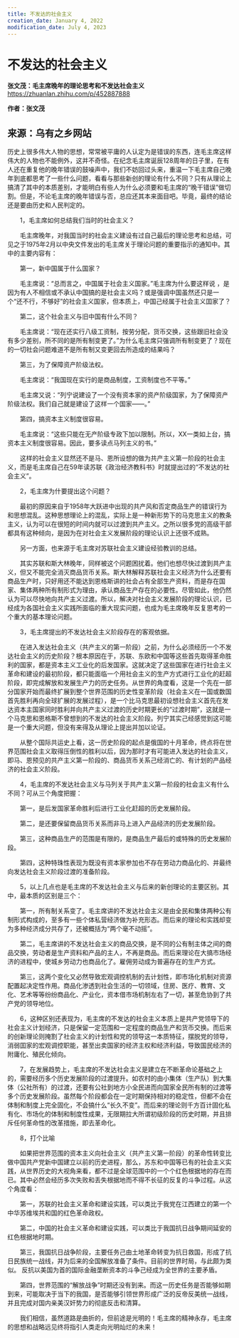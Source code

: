 ```yaml
---
title: 不发达的社会主义
creation_date: January 4, 2022
modification_date: July 4, 2023
---
```



# 不发达的社会主义

**张文茂：毛主席晚年的理论思考和不发达社会主义**https://zhuanlan.zhihu.com/p/452887888

**作者：张文茂**

## 来源：乌有之乡网站

历史上很多伟大人物的思想，常常被平庸的人认定为是错误的东西，连毛主席这样伟大的人物也不能例外，这并不奇怪。在纪念毛主席诞辰128周年的日子里，在有人还在重复他的晚年错误的鼓噪声中，我们不妨回过头来，重温一下毛主席自己晚年到底都思考了一些什么问题，看看与那些新创的理论有什么不同？只有从理论上搞清了其中的本质差别，才能明白有些人为什么必须要和毛主席的“晚干错误”做切割。但是，不论毛主席的晚年错误与否，总应还其本来面目吧。毕竟，最终的结论还是要由历史和人民判定的。

　　1，毛主席如何总结我们当时的社会主义？

　　毛主席晚年，对我国当时的社会主义建设有过自己最后的理论思考和总结，可见之于1975年2月以中央文件发出的毛主席关于理论问题的重要指示的通知中。其中的主要内容有：

　　第一，新中国属于什么国家？

　　毛主席说：“总而言之，中国属于社会主义国家。”毛主席为什么要这样说 ，是因为有人不相信或不承认中国搞的是社会主义吗？或是强调中国虽然还只是一个“还不行，不够好”的社会主义国家，但本质上，中国己经属于社会主义囯家了？

　　第二，这个社会主义与旧中国有什么不同？

　　毛主席说：“现在还实行八级工资制，按劳分配，货币交换，这些跟旧社会没有多少差别，所不同的是所有制变更了。”为什么毛主席只强调所有制变更了？现在的一切社会问题难道不是所有制又变更回去所造成的结果吗？

　　第三，为了保障资产阶级法权。

　　毛主席说：“我国现在实行的是商品制度，工资制度也不平等。”

　　毛主席又说：“列宁说建设了一个没有资本家的资产阶级国家，为了保障资产阶级法权。我们自己就是建设了这样一个国家——。”

　　第四，搞资本主义制度很容易。

　　毛主席说：“这些只能在无产阶级专政下加以限制。所以，XX一类如上台，搞资本主义制度很容易。因此，要多读点马列主义的书。”

　　这样的社会主义显然还不是马、恩所设想的做为共产主义第一阶段的社会主义，而是毛主席自己在59年读苏联《政治经济教科书》时就提出过的“不发达的社会主义”。

　　2，毛主席为什要提出这个问题？

　　最初的原因来自于1958年大跃进中出现的共产风和否定商品生产的错误行为和思想混乱。这种思想理论上的混乱，实际上是一种新形势下的马克思主义的教条主义，认为可以在很短的时间内就可以过渡到共产主义。之所以很多党的高级干部都具有这种倾向，是因为在对社会主义发展阶段的理论认识上还很不成熟。

　　另一方面，也来源于毛主席对苏联社会主义建设经验教训的总结。

　　其实苏联和斯大林晚年，同样被这个问题困扰着。他们也想尽快过渡到共产主义，但又不能完全消灭商品货币关系。斯大林解释苏联社会主义经济为什么还要有商品生产时，只好用还不能达到恩格斯讲的社会占有全部生产资料，而是存在国家、集体两种所有制形式为理由，承认商品生产存在的必要性。尽管如此，他仍然认为可以尽快地向共产主义过渡。所以，解决对社会主义发展阶段的理论认识，已经成为各国社会主义实践所面临的重大现实问题，也成为毛主席晚年反复思考的一个重大的基本理论问题。

　　3，毛主席提出的不发达社会主义阶段存在的客观依据。

　　在进入发达社会主义（共产主义的第一阶段）之前，为什么必须经历一个不发达社会主义的历史阶段？根本原因在于，苏联、东欧和中国等这些首先取得革命胜利的国家，都是资本主义工业化的后发国家。这就决定了这些国家在进行社会主义革命和建设的最初阶段，都只能面临一个用社会主义的生产方式进行工业化的赶超阶段，即完成解放和发展生产力的历史任务。从世界的角度看，这是一个先在一部分国家开始而最终扩展到整个世界范围的历史性变革阶段（社会主义在一国或数国首先胜利再向全球扩展的发展过程），是一个比马克思最初设想社会主义首先在发达资本主国家同时胜利并向共产主义过渡的历史时期更长的“过渡时期”，这就是一个马克思和恩格斯不曾想到的不发达的社会主义阶段。列宁其实己经感觉到这可能是一个重大问题，但没有来得及从理论上提出并加以论证。

　　从整个国际共运史上看，这一历史阶段的起点是俄国的十月革命，终点将在世界范围社会主义取得压倒性的胜利以后，因为那时才有可能进入发达的社会主义，即马、恩预见的共产主义第一阶段的、商品货币关系己经消亡的、有计划的产品经济的社会主义阶段。

　　4，毛主席的不发达社会主义与马列关于共产主义第一阶段的社会主义有什么不同？可从三个角度把握：

　　第一，是后发国家革命胜利后进行工业化赶超的历史发展阶段。

　　第二，是还要保留商品货币关系而非马上进入产品经济的历史发展阶段。

　　第三，这种商品生产的范围是有限的，是商品生产最后的或特殊的历史发展阶段。

　　第四，这种特珠性表现为既没有资本家参加也不存在劳动力商品化的、并最终向发达社会主义阶段过渡的准备阶段。

　　5，以上几点也是毛主席的不发达社会主义与后来的新创理论的主要区别。其中，最本质的区别是三个：

　　第一，所有制关系变了。毛主席讲的不发达社会主义是由全民和集体两种公有制形式构成的，至多有一些个体私营经济做为补充形态。而后来的理论和实践却变为多种经济成分共存了，还被概括为“两个毫不动摇”。

　　第二，毛主席讲的不发达社会主义的商品交换，是不同的公有制主体之间的商品交换，劳动者是生产资料和产品的主人，不再是商品。而后来理论在大搞市场经济的进程中，使城乡劳动力也商品化了。雇佣劳动成为普遍存在的生产方式。

　　第三，这两个变化又必然导致宏观调控机制的去计划性，即市场化机制对资源配置起决定性作用。商品化渗透到社会生活的一切领域，住房、医疗、教育、文化、艺术等等纷纷商品化、产业化，资本借市场机制左右了一切，甚至危协到了共产党的领导地位。

　　6，这种区别还表现为，毛主席的不发达的社会主义本质上是共产党领导下的社会主义计划经济，只是保留一定范围和一定程度的商品生产和货币交换。而后来的创新理论则掩割了社会主义的计划性和党的领导这一本质特征，摆脱党的领导，消弱囯家的宏观调控职能，甚至出卖国家的经济主权和经济利益，导致国民经济的附庸化、殖民化倾向。

　　7，在发展趋势上，毛主席的不发达社会主义是建立在不断革命论基础之上的，需要经历多个历史发展阶段的过渡提升。如农村的由小集体（生产队）到大集体（公社所有）的过渡，还要有公社到地方小全民进而向国家全民所有制的过渡等多个历史发展阶段。虽然每个阶段都会在一定时期保持相对的稳定性，但都不会在体制和制度上完全固化，不会搞什么“长久不变”。而后来的理论则千方百计固化私有化、市场化的体制和制度性成果，无限期拉大所谓初级阶段的历史时期，并且排斥任何革命性的改革措施，即去革命化。

　　8，打个比喻

　　如果把世界范围的资本主义向社会主义（共产主义第一阶段）的革命性转变比做中国共产党新中国建立以前的历史进程，那么，苏东和中国等已有的社会主义实践，从世界历史的大视角来看，都不过是全球范围中的一个个红色根据地的存在而已。其中必然会经历多次失败和丢失根据地而不得不长征的反复的斗争过程。从这个角度看：

　　第一，苏联的社会主义革命和建设实践，可以类比于我党在江西建立的第一个中华苏维埃共和国的红色革命政权。

　　第二，中国的社会主义革命和建设实践，可以类比于我国抗日战争期间延安的红色根据地时期。

　　第三，我国抗日战争阶段，主要任务己由土地革命转变为抗日救国，形成了抗日民族统一战线，并为后来的全国解放准备了条件。目前的世界时局，与此颇为类似。 反抗以美国为首的国际金融垄断资本的斗争己经成为全世界的主要矛盾。

　　第四，世界范围的“解放战争”时期还没有到来。而这一历史任务是否能够如期到来，可能取决于当下的我国，是否能够引领世界形成广泛的反帝反美统一战线，并且完成对国内亲美汉奸势力的彻底反击和清算。

　　我们相信，虽然道路是曲折的，但前途是光明的！毛主席的精神永存，毛主席的思想和战略远见终将指引人类走向光明灿烂的未来！

